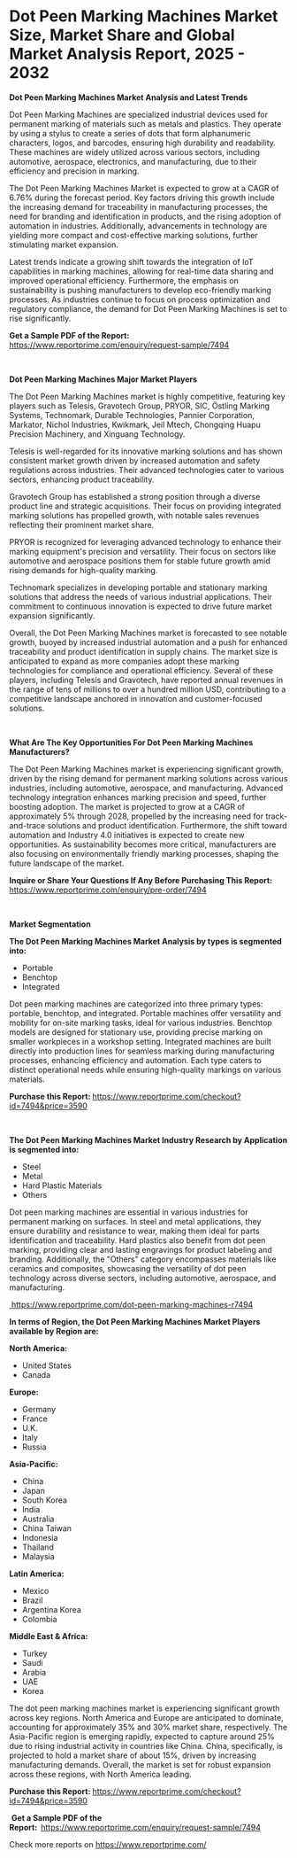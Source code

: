 <p><h1>Dot Peen Marking Machines Market Size, Market Share and Global Market Analysis Report, 2025 - 2032</h1></p><p><strong>Dot Peen Marking Machines Market Analysis and Latest Trends</strong></p>
<p><p>Dot Peen Marking Machines are specialized industrial devices used for permanent marking of materials such as metals and plastics. They operate by using a stylus to create a series of dots that form alphanumeric characters, logos, and barcodes, ensuring high durability and readability. These machines are widely utilized across various sectors, including automotive, aerospace, electronics, and manufacturing, due to their efficiency and precision in marking.</p><p>The Dot Peen Marking Machines Market is expected to grow at a CAGR of 6.76% during the forecast period. Key factors driving this growth include the increasing demand for traceability in manufacturing processes, the need for branding and identification in products, and the rising adoption of automation in industries. Additionally, advancements in technology are yielding more compact and cost-effective marking solutions, further stimulating market expansion. </p><p>Latest trends indicate a growing shift towards the integration of IoT capabilities in marking machines, allowing for real-time data sharing and improved operational efficiency. Furthermore, the emphasis on sustainability is pushing manufacturers to develop eco-friendly marking processes. As industries continue to focus on process optimization and regulatory compliance, the demand for Dot Peen Marking Machines is set to rise significantly.</p></p>
<p><strong>Get a Sample PDF of the Report:&nbsp;</strong> <a href="https://www.reportprime.com/enquiry/request-sample/7494?utm_campaign=2755&utm_medium=2&utm_source=Github&utm_content=ia&utm_term=19032025&utm_id=dot-peen-marking-machines">https://www.reportprime.com/enquiry/request-sample/7494</a></p>
<p>&nbsp;</p>
<p><strong>Dot Peen Marking Machines Major Market Players</strong></p>
<p><p>The Dot Peen Marking Machines market is highly competitive, featuring key players such as Telesis, Gravotech Group, PRYOR, SIC, Östling Marking Systems, Technomark, Durable Technologies, Pannier Corporation, Markator, Nichol Industries, Kwikmark, Jeil Mtech, Chongqing Huapu Precision Machinery, and Xinguang Technology. </p><p>Telesis is well-regarded for its innovative marking solutions and has shown consistent market growth driven by increased automation and safety regulations across industries. Their advanced technologies cater to various sectors, enhancing product traceability.</p><p>Gravotech Group has established a strong position through a diverse product line and strategic acquisitions. Their focus on providing integrated marking solutions has propelled growth, with notable sales revenues reflecting their prominent market share.</p><p>PRYOR is recognized for leveraging advanced technology to enhance their marking equipment's precision and versatility. Their focus on sectors like automotive and aerospace positions them for stable future growth amid rising demands for high-quality marking.</p><p>Technomark specializes in developing portable and stationary marking solutions that address the needs of various industrial applications. Their commitment to continuous innovation is expected to drive future market expansion significantly.</p><p>Overall, the Dot Peen Marking Machines market is forecasted to see notable growth, buoyed by increased industrial automation and a push for enhanced traceability and product identification in supply chains. The market size is anticipated to expand as more companies adopt these marking technologies for compliance and operational efficiency. Several of these players, including Telesis and Gravotech, have reported annual revenues in the range of tens of millions to over a hundred million USD, contributing to a competitive landscape anchored in innovation and customer-focused solutions.</p></p>
<p>&nbsp;</p>
<p><strong>What Are The Key Opportunities For Dot Peen Marking Machines Manufacturers?</strong></p>
<p><p>The Dot Peen Marking Machines market is experiencing significant growth, driven by the rising demand for permanent marking solutions across various industries, including automotive, aerospace, and manufacturing. Advanced technology integration enhances marking precision and speed, further boosting adoption. The market is projected to grow at a CAGR of approximately 5% through 2028, propelled by the increasing need for track-and-trace solutions and product identification. Furthermore, the shift toward automation and Industry 4.0 initiatives is expected to create new opportunities. As sustainability becomes more critical, manufacturers are also focusing on environmentally friendly marking processes, shaping the future landscape of the market.</p></p>
<p><strong>Inquire or Share Your Questions If Any Before Purchasing This Report:</strong> <a href="https://www.reportprime.com/enquiry/pre-order/7494?utm_campaign=2755&utm_medium=2&utm_source=Github&utm_content=ia&utm_term=19032025&utm_id=dot-peen-marking-machines">https://www.reportprime.com/enquiry/pre-order/7494</a></p>
<p>&nbsp;</p>
<p><strong>Market Segmentation</strong></p>
<p><strong>The Dot Peen Marking Machines Market Analysis by types is segmented into:</strong></p>
<p><ul><li>Portable</li><li>Benchtop</li><li>Integrated</li></ul></p>
<p><p>Dot peen marking machines are categorized into three primary types: portable, benchtop, and integrated. Portable machines offer versatility and mobility for on-site marking tasks, ideal for various industries. Benchtop models are designed for stationary use, providing precise marking on smaller workpieces in a workshop setting. Integrated machines are built directly into production lines for seamless marking during manufacturing processes, enhancing efficiency and automation. Each type caters to distinct operational needs while ensuring high-quality markings on various materials.</p></p>
<p><strong>Purchase this Report:&nbsp;</strong><a href="https://www.reportprime.com/checkout?id=7494&price=3590&utm_campaign=2755&utm_medium=2&utm_source=Github&utm_content=ia&utm_term=19032025&utm_id=dot-peen-marking-machines">https://www.reportprime.com/checkout?id=7494&price=3590</a></p>
<p>&nbsp;</p>
<p><strong>The Dot Peen Marking Machines Market Industry Research by Application is segmented into:</strong></p>
<p><ul><li>Steel</li><li>Metal</li><li>Hard Plastic Materials</li><li>Others</li></ul></p>
<p><p>Dot peen marking machines are essential in various industries for permanent marking on surfaces. In steel and metal applications, they ensure durability and resistance to wear, making them ideal for parts identification and traceability. Hard plastics also benefit from dot peen marking, providing clear and lasting engravings for product labeling and branding. Additionally, the "Others" category encompasses materials like ceramics and composites, showcasing the versatility of dot peen technology across diverse sectors, including automotive, aerospace, and manufacturing.</p></p>
<p><a href="https://www.reportprime.com/dot-peen-marking-machines-r7494?utm_campaign=2755&utm_medium=2&utm_source=Github&utm_content=ia&utm_term=19032025&utm_id=dot-peen-marking-machines">&nbsp;https://www.reportprime.com/dot-peen-marking-machines-r7494</a></p>
<p><strong>In terms of Region, the Dot Peen Marking Machines Market Players available by Region are:</strong></p>
<p>
    <p> <strong> North America: </strong>
        <ul>
            <li>United States</li>
            <li>Canada</li>
        </ul>
        </p> 
    <p> <strong> Europe: </strong>
        <ul>
            <li>Germany</li>
            <li>France</li>
            <li>U.K.</li>
            <li>Italy</li>
            <li>Russia</li>
        </ul>
        </p> 
    <p> <strong> Asia-Pacific: </strong>
        <ul>
            <li>China</li>
            <li>Japan</li>
            <li>South Korea</li>
            <li>India</li>
            <li>Australia</li>
            <li>China Taiwan</li>
            <li>Indonesia</li>
            <li>Thailand</li>
            <li>Malaysia</li>
        </ul>
        </p> 
    <p> <strong> Latin America: </strong>
        <ul>
            <li>Mexico</li>
            <li>Brazil</li>
            <li>Argentina Korea</li>
            <li>Colombia</li>
        </ul>
        </p> 
    <p> <strong> Middle East & Africa: </strong>
        <ul>
            <li>Turkey</li>
            <li>Saudi</li>
            <li>Arabia</li>
            <li>UAE</li>
            <li>Korea</li>
        </ul>
    </p>
    </p>
<p><p>The dot peen marking machines market is experiencing significant growth across key regions. North America and Europe are anticipated to dominate, accounting for approximately 35% and 30% market share, respectively. The Asia-Pacific region is emerging rapidly, expected to capture around 25% due to rising industrial activity in countries like China. China, specifically, is projected to hold a market share of about 15%, driven by increasing manufacturing demands. Overall, the market is set for robust expansion across these regions, with North America leading.</p></p>
<p><strong>Purchase this Report: </strong><a href="https://www.reportprime.com/checkout?id=7494&price=3590&utm_campaign=2755&utm_medium=2&utm_source=Github&utm_content=ia&utm_term=19032025&utm_id=dot-peen-marking-machines">https://www.reportprime.com/checkout?id=7494&price=3590</a></p>
<p>&nbsp;<strong>Get a Sample PDF of the Report:&nbsp;&nbsp;</strong><a href="https://www.reportprime.com/enquiry/request-sample/7494?utm_campaign=2755&utm_medium=2&utm_source=Github&utm_content=ia&utm_term=19032025&utm_id=dot-peen-marking-machines">https://www.reportprime.com/enquiry/request-sample/7494</a></p>
<p><strong></strong></p>
<p>Check more reports on <a href="https://www.reportprime.com/?utm_campaign=2755&utm_medium=2&utm_source=Github&utm_content=ia&utm_term=19032025&utm_id=dot-peen-marking-machines">https://www.reportprime.com/</a></p>